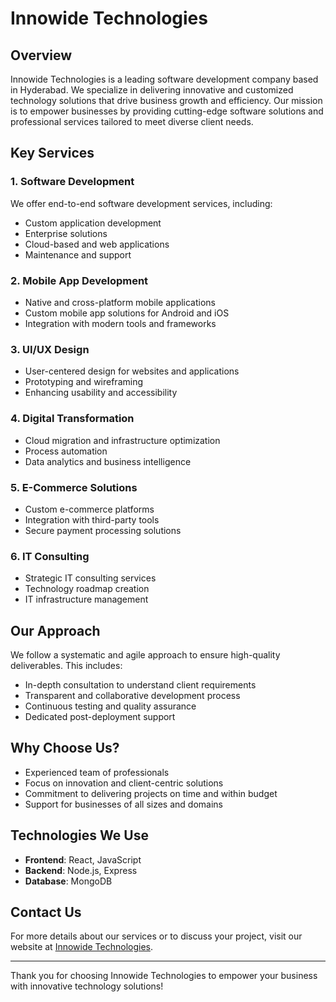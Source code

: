 # Innowide Technologies

## Overview

Innowide Technologies is a leading software development company based in Hyderabad. We specialize in delivering innovative and customized technology solutions that drive business growth and efficiency. Our mission is to empower businesses by providing cutting-edge software solutions and professional services tailored to meet diverse client needs.

## Key Services

### 1. Software Development
We offer end-to-end software development services, including:
- Custom application development
- Enterprise solutions
- Cloud-based and web applications
- Maintenance and support

### 2. Mobile App Development
- Native and cross-platform mobile applications
- Custom mobile app solutions for Android and iOS
- Integration with modern tools and frameworks

### 3. UI/UX Design
- User-centered design for websites and applications
- Prototyping and wireframing
- Enhancing usability and accessibility

### 4. Digital Transformation
- Cloud migration and infrastructure optimization
- Process automation
- Data analytics and business intelligence

### 5. E-Commerce Solutions
- Custom e-commerce platforms
- Integration with third-party tools
- Secure payment processing solutions

### 6. IT Consulting
- Strategic IT consulting services
- Technology roadmap creation
- IT infrastructure management

## Our Approach

We follow a systematic and agile approach to ensure high-quality deliverables. This includes:
- In-depth consultation to understand client requirements
- Transparent and collaborative development process
- Continuous testing and quality assurance
- Dedicated post-deployment support

## Why Choose Us?

- Experienced team of professionals
- Focus on innovation and client-centric solutions
- Commitment to delivering projects on time and within budget
- Support for businesses of all sizes and domains

## Technologies We Use

- **Frontend**: React, JavaScript
- **Backend**: Node.js, Express
- **Database**: MongoDB

## Contact Us

For more details about our services or to discuss your project, visit our website at [Innowide Technologies](https://innowidetechnologies.com).

---

Thank you for choosing Innowide Technologies to empower your business with innovative technology solutions!
